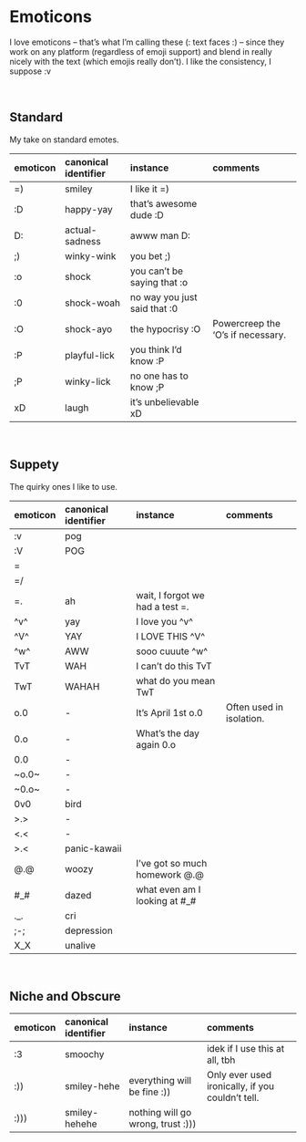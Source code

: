 # Emoticons
<!-- #SQUARK dead!
| dest = self/emoticons
| desc = A collection of all the emoticons I use!
| style = personal
| index = personal / lists
| shard = #INDEX
-->

I love emoticons – that’s what I’m calling these (: text faces :) – since they work on any platform (regardless of emoji support) and blend in really nicely with the text (which emojis really don’t). I like the consistency, I suppose :v


<br>


## Standard

My take on standard emotes.

| emoticon | canonical identifier | instance | comments |
| :------- | :------------------- | :------- | :------- |
| =) | smiley | I like it =) | | Smiley faces look way nicer with the long `=` eyes than barely-visible `:` dots. Fight me. |
| :D | happy-yay | that’s awesome dude :D | |
| D: | actual-sadness | awww man D: | | THIS IS SO SAD WHY IS IT SO SAD WAHHHHH |
| ;) | winky-wink | you bet ;) | |
| :o | shock | you can’t be saying that :o | |
| :0 | shock-woah | no way you just said that :0 | |
| :O | shock-ayo | the hypocrisy :O | Powercreep the ‘O’s if necessary. |
| :P | playful-lick |  you think I’d know :P | |
| ;P | winky-lick | no one has to know ;P | |
| xD | laugh | it’s unbelievable xD | |


<br>


## Suppety

The quirky ones I like to use.

| emoticon | canonical identifier | instance | comments |
| :------- | :------------------- | :------- | :------- |
| :v    | pog | | |
| :V    | POG | | |
| =|    | | | |
| =/    | | | |
| =.    | ah | wait, I forgot we had a test =. | |
| ^v^   | yay | I love you ^v^ | |
| ^V^   | YAY | I LOVE THIS ^V^ | |
| ^w^   | AWW | sooo cuuute ^w^ | |
| TvT   | WAH | I can’t do this TvT | |
| TwT   | WAHAH | what do you mean TwT | |
| o.0   | - | It’s April 1st o.0 | Often used in isolation. |
| 0.o   | - | What’s the day again 0.o | |  Used for balancing purposes. |
| 0.0   | - | | | Something’s gone really wrong. |
| \~o.0~ | - | | | |
| \~0.o~ | - | | | Rarity. |
| 0v0   | bird | | |
| >.>   | - | | |
| <.<   | - | | |
| >.<   | panic-kawaii | | |
| @.@   | woozy | I’ve got so much homework @.@ | |
| #_#   | dazed | what even am I looking at #_# | |
| ._.   | cri | | |
| ;-;   | depression | | |
| X_X   | unalive | |


<br>


## Niche and Obscure

| emoticon | canonical identifier | instance | comments |
| :------- | :------------------- | :------- | :------- |
| :3   | smoochy | | idek if I use this at all, tbh |
| :))  | smiley-hehe | everything will be fine :)) | Only ever used ironically, if you couldn’t tell. |
| :))) |  smiley-hehehe | nothing will go wrong, trust :))) | | Well, if it’s *3* brackets... |
